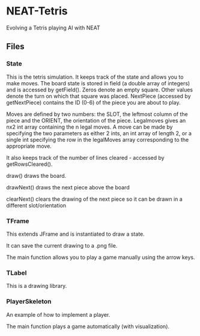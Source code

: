 # NEAT-Tetris
Evolving a Tetris playing AI with NEAT

## Files	
### State
This is the tetris simulation.  It keeps track of the state and allows you to make moves.  The board state is stored in field (a double array of integers) and is accessed by getField(). Zeros denote an empty square.  Other values denote the turn on which that square was placed.  NextPiece (accessed by getNextPiece) contains the ID (0-6) of the piece you are about to play.

Moves are defined by two numbers: the SLOT, the leftmost column of the piece and the ORIENT, the orientation of the piece.  Legalmoves gives an nx2 int array containing the n legal moves.  A move can be made by specifying the two parameters as either 2 ints, an int array of length 2, or a single int specifying the row in the legalMoves array corresponding to the appropriate move.

It also keeps track of the number of lines cleared - accessed by getRowsCleared().

draw() draws the board.

drawNext() draws the next piece above the board

clearNext() clears the drawing of the next piece so it can be drawn in a different slot/orientation

### TFrame 
This extends JFrame and is instantiated to draw a state.

It can save the current drawing to a .png file.

The main function allows you to play a game manually using the arrow keys.

### TLabel
This is a drawing library.

### PlayerSkeleton
An example of how to implement a player.

The main function plays a game automatically (with visualization).
